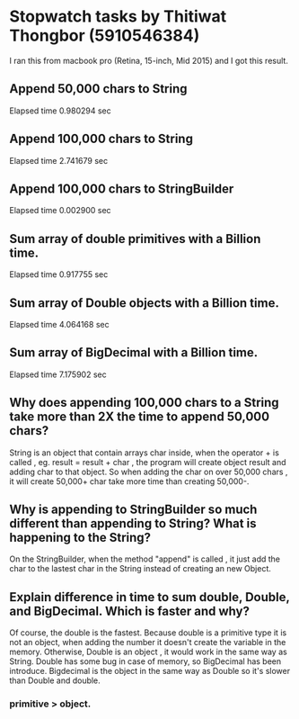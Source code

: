 # Stopwatch tasks by Thitiwat Thongbor (5910546384)

I ran this from macbook pro (Retina, 15-inch, Mid 2015) and I got this result.

## Append 50,000 chars to String
Elapsed time 0.980294 sec

## Append 100,000 chars to String
Elapsed time 2.741679 sec

## Append 100,000 chars to StringBuilder
Elapsed time 0.002900 sec

## Sum array of double primitives with a Billion time.
Elapsed time 0.917755 sec

## Sum array of Double objects with a Billion time.
Elapsed time 4.064168 sec

## Sum array of BigDecimal with a Billion time.
Elapsed time 7.175902 sec


## Why does appending 100,000 chars to a String take more than 2X the time to append 50,000 chars?
String is an object that contain arrays char inside, when the operator + is called , eg. result = result + char , the program will create object result and adding char to that object.
So when adding the char on over 50,000 chars , it will create 50,000+ char take more time than creating 50,000-.


## Why is appending to StringBuilder so much different than appending to String? What is happening to the String?
On the StringBuilder, when the method "append" is called , it just add the char to the lastest char in the String instead of creating an new Object.

## Explain difference in time to sum double, Double, and BigDecimal. Which is faster and why?
Of course, the double is the fastest.
Because double is a primitive type it is not an object, when adding the number it doesn't create the variable in the memory.
Otherwise, Double is an object , it would work in the same way as String.
	Double has some bug in case of memory, so BigDecimal has been introduce.
	Bigdecimal is the object in the same way as Double so it's slower than Double and double.

### primitive > object.
